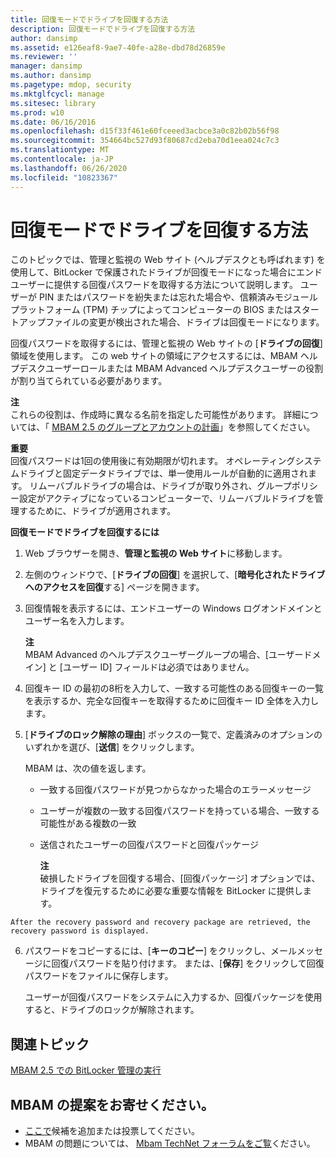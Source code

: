 ```yaml
---
title: 回復モードでドライブを回復する方法
description: 回復モードでドライブを回復する方法
author: dansimp
ms.assetid: e126eaf8-9ae7-40fe-a28e-dbd78d26859e
ms.reviewer: ''
manager: dansimp
ms.author: dansimp
ms.pagetype: mdop, security
ms.mktglfcycl: manage
ms.sitesec: library
ms.prod: w10
ms.date: 06/16/2016
ms.openlocfilehash: d15f33f461e60fceeed3acbce3a0c82b02b56f98
ms.sourcegitcommit: 354664bc527d93f80687cd2eba70d1eea024c7c3
ms.translationtype: MT
ms.contentlocale: ja-JP
ms.lasthandoff: 06/26/2020
ms.locfileid: "10823367"
---
```

# 回復モードでドライブを回復する方法


このトピックでは、管理と監視の Web サイト (ヘルプデスクとも呼ばれます) を使用して、BitLocker で保護されたドライブが回復モードになった場合にエンドユーザーに提供する回復パスワードを取得する方法について説明します。 ユーザーが PIN またはパスワードを紛失または忘れた場合や、信頼済みモジュールプラットフォーム (TPM) チップによってコンピューターの BIOS またはスタートアップファイルの変更が検出された場合、ドライブは回復モードになります。

回復パスワードを取得するには、管理と監視の Web サイトの [**ドライブの回復**] 領域を使用します。 この web サイトの領域にアクセスするには、MBAM ヘルプデスクユーザーロールまたは MBAM Advanced ヘルプデスクユーザーの役割が割り当てられている必要があります。

**注**  
これらの役割は、作成時に異なる名前を指定した可能性があります。 詳細については、「 [MBAM 2.5 のグループとアカウントの計画](planning-for-mbam-25-groups-and-accounts.md#bkmk-helpdesk-roles)」を参照してください。



**重要**  
回復パスワードは1回の使用後に有効期限が切れます。 オペレーティングシステムドライブと固定データドライブでは、単一使用ルールが自動的に適用されます。 リムーバブルドライブの場合は、ドライブが取り外され、グループポリシー設定がアクティブになっているコンピューターで、リムーバブルドライブを管理するために、ドライブが適用されます。



**回復モードでドライブを回復するには**

1.  Web ブラウザーを開き、**管理と監視の Web サイト**に移動します。

2.  左側のウィンドウで、[**ドライブの回復**] を選択して、[**暗号化されたドライブへのアクセスを回復**する] ページを開きます。

3.  回復情報を表示するには、エンドユーザーの Windows ログオンドメインとユーザー名を入力します。

    **注**  
    MBAM Advanced のヘルプデスクユーザーグループの場合、[ユーザードメイン] と [ユーザー ID] フィールドは必須ではありません。



4.  回復キー ID の最初の8桁を入力して、一致する可能性のある回復キーの一覧を表示するか、完全な回復キーを取得するために回復キー ID 全体を入力します。

5.  [**ドライブのロック解除の理由**] ボックスの一覧で、定義済みのオプションのいずれかを選び、[**送信**] をクリックします。

    MBAM は、次の値を返します。

    -   一致する回復パスワードが見つからなかった場合のエラーメッセージ

    -   ユーザーが複数の一致する回復パスワードを持っている場合、一致する可能性がある複数の一致

    -   送信されたユーザーの回復パスワードと回復パッケージ

        **注**  
        破損したドライブを回復する場合、[回復パッケージ] オプションでは、ドライブを復元するために必要な重要な情報を BitLocker に提供します。



~~~
After the recovery password and recovery package are retrieved, the recovery password is displayed.
~~~

6. パスワードをコピーするには、[**キーのコピー**] をクリックし、メールメッセージに回復パスワードを貼り付けます。 または、[**保存**] をクリックして回復パスワードをファイルに保存します。

   ユーザーが回復パスワードをシステムに入力するか、回復パッケージを使用すると、ドライブのロックが解除されます。



## 関連トピック


[MBAM 2.5 での BitLocker 管理の実行](performing-bitlocker-management-with-mbam-25.md)



## MBAM の提案をお寄せください。
- [ここで](http://mbam.uservoice.com/forums/268571-microsoft-bitlocker-administration-and-monitoring)候補を追加または投票してください。 
- MBAM の問題については、 [Mbam TechNet フォーラムをご覧](https://social.technet.microsoft.com/Forums/home?forum=mdopmbam)ください。 





